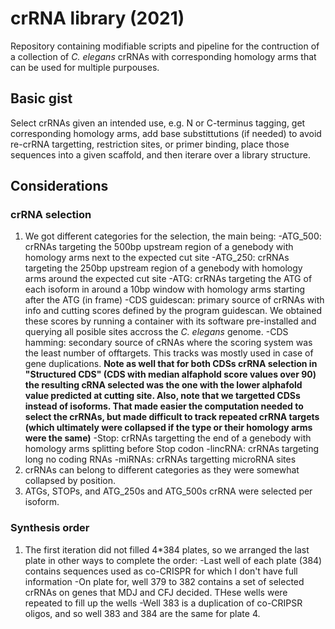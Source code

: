 # crRNA library (2021)
Repository containing modifiable scripts and pipeline for the contruction of a collection of *C. elegans* crRNAs with corresponding homology arms that can be used for multiple purpouses.

## Basic gist
Select crRNAs given an intended use, e.g. N or C-terminus tagging, get corresponding homology arms, add base substittutions (if needed) to avoid re-crRNA targetting, restriction sites, or primer binding, place those sequences into a given scaffold, and then iterare over a library structure.

## Considerations
### crRNA selection
1. We got different categories for the selection, the main being:
    -ATG_500: crRNAs targeting the 500bp upstream region of a genebody with homology arms next to the expected cut site
    -ATG_250: crRNAs targeting the 250bp upstream region of a genebody with homology arms around the expected cut site
    -ATG: crRNAs targeting the ATG of each isoform in around a 10bp window with homology arms starting after the ATG (in frame)
    -CDS guidescan: primary source of crRNAs with info and cutting scores defined by the program guidescan. We obtained these scores by running a container with its software pre-installed and querying all posible sites accross the *C. elegans* genome.
    -CDS hamming: secondary source of cRNAs where the scoring system was the least number of offtargets. This tracks was mostly used in case of gene duplications.
    **Note as well that for both CDSs crRNA selection in "Structured CDS" (CDS with median alfaphold score values over 90) the resulting cRNA selected was the one with the lower alphafold value predicted at cutting site.
    Also, note that we targetted CDSs instead of isoforms. That made easier the computation needed to select the crRNAs, but made difficult to track repeated crRNA targets (which ultimately were collapsed if the type or their homology arms were the same)**
    -Stop: crRNAs targetting the end of a genebody with homology arms splitting before Stop codon
    -lincRNA: crRNAs targeting long no coding RNAs
    -miRNAs: crRNAs targetting microRNA sites
2. crRNAs can belong to different categories as they were somewhat collapsed by position. 
3. ATGs, STOPs, and ATG_250s and ATG_500s crRNA were selected per isoform.

### Synthesis order
1. The first iteration did not filled 4*384 plates, so we arranged the last plate in other ways to complete the order:
    -Last well of each plate (384) contains sequences used as co-CRISPR for which I don't have full information
    -On plate for, well 379 to 382 contains a set of selected crRNAs on genes that MDJ and CFJ decided. THese wells were repeated to fill up the wells
    -Well 383 is a duplication of co-CRIPSR oligos, and so well 383 and 384 are the same for plate 4.

